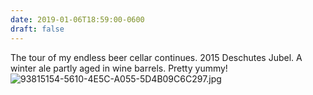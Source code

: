 ```yaml
---
date: 2019-01-06T18:59:00-0600
draft: false
---
```


The tour of my endless beer cellar continues. 2015 Deschutes Jubel. A winter ale partly aged in wine barrels. Pretty yummy! ![93815154-5610-4E5C-A055-5D4B09C6C297.jpg](http://ianwhitney.micro.blog/uploads/2019/45ebd34464.jpg)

